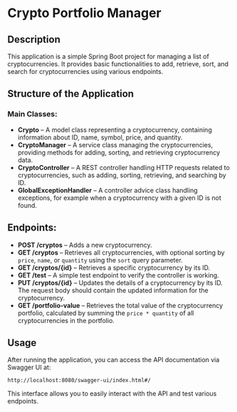 # Crypto Portfolio Manager

## Description
This application is a simple Spring Boot project for managing a list of cryptocurrencies. It provides basic functionalities to add, retrieve, sort, and search for cryptocurrencies using various endpoints.

## Structure of the Application

### Main Classes:
- **Crypto** – A model class representing a cryptocurrency, containing information about ID, name, symbol, price, and quantity.
- **CryptoManager** – A service class managing the cryptocurrencies, providing methods for adding, sorting, and retrieving cryptocurrency data.
- **CryptoController** – A REST controller handling HTTP requests related to cryptocurrencies, such as adding, sorting, retrieving, and searching by ID.
- **GlobalExceptionHandler** – A controller advice class handling exceptions, for example when a cryptocurrency with a given ID is not found.

## Endpoints:
- **POST /cryptos** – Adds a new cryptocurrency.
- **GET /cryptos** – Retrieves all cryptocurrencies, with optional sorting by `price`, `name`, or `quantity` using the `sort` query parameter.
- **GET /cryptos/{id}** – Retrieves a specific cryptocurrency by its ID.
- **GET /test** – A simple test endpoint to verify the controller is working.
- **PUT /cryptos/{id}** – Updates the details of a cryptocurrency by its ID. The request body should contain the updated information for the cryptocurrency.
- **GET /portfolio-value** – Retrieves the total value of the cryptocurrency portfolio, calculated by summing the `price * quantity` of all cryptocurrencies in the portfolio.


## Usage
After running the application, you can access the API documentation via Swagger UI at:

```
http://localhost:8080/swagger-ui/index.html#/
```

This interface allows you to easily interact with the API and test various endpoints.
